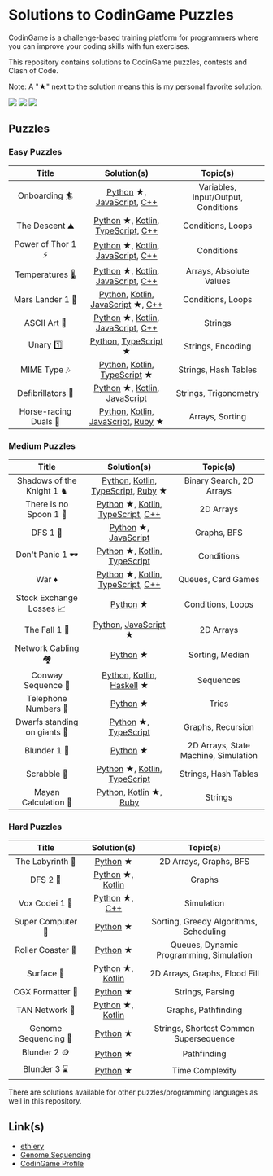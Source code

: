 # Solutions to CodinGame Puzzles

CodinGame is a challenge-based training platform for programmers where you can improve your coding skills with fun exercises.

This repository contains solutions to CodinGame puzzles, contests and Clash of Code.

Note: A "&starf;" next to the solution means this is my personal favorite solution.

![](https://img.shields.io/github/languages/count/charlesfranciscodev/codingame.svg) ![](https://img.shields.io/github/languages/top/charlesfranciscodev/codingame.svg) ![](https://img.shields.io/badge/code%20style-flake8-black)

## Puzzles

### Easy Puzzles
| Title | Solution(s) | Topic(s) |
| :---: | :------: | :------: |
| Onboarding 🏄 | [Python](./puzzles/python3/onboarding.py) &starf;, [JavaScript](./puzzles/js/onboarding.js), [C++](./puzzles/cpp/onboarding.cpp) | Variables, Input/Output, Conditions |
| The Descent ⛰️ | [Python](./puzzles/python3/the-descent) &starf;, [Kotlin](./puzzles/kotlin/src/the-descent.kt), [TypeScript](./puzzles/ts/the-descent/the-descent.ts), [C++](./puzzles/cpp/the-descent.cpp) | Conditions, Loops |
| Power of Thor 1 ⚡ | [Python](./puzzles/python3/power-of-thor1) &starf;, [Kotlin](./puzzles/kotlin/src/power-of-thor1.kt), [JavaScript](./puzzles/js/power-of-thor1.js), [C++](./puzzles/cpp/power-of-thor1.cpp) | Conditions |
| Temperatures 🌡️ | [Python](./puzzles/python3/temperatures) &starf;, [Kotlin](./puzzles/kotlin/src/temperatures.kt), [JavaScript](./puzzles/js/temperatures.js), [C++](./puzzles/cpp/temperatures.cpp) | Arrays, Absolute Values |
| Mars Lander 1 🚀 | [Python](./puzzles/python3/mars_lander1.py), [Kotlin](./puzzles/kotlin/src/mars-lander1.kt), [JavaScript](./puzzles/js/mars-lander1) &starf;, [C++](./puzzles/cpp/mars-lander1.cpp) | Conditions, Loops |
| ASCII Art 🎨 | [Python](./puzzles/python3/ascii-art) &starf;, [Kotlin](./puzzles/kotlin/src/ascii-art.kt), [JavaScript](./puzzles/js/ascii-art.js), [C++](./puzzles/cpp/ascii-art.cpp) | Strings |
| Unary 1️⃣ | [Python](./puzzles/python3/unary.py), [TypeScript](./puzzles/ts/unary) &starf; | Strings, Encoding |
| MIME Type 🎶 | [Python](./puzzles/python3/mime_type.py), [Kotlin](./puzzles/kotlin/src/mime-type.kt), [TypeScript](./puzzles/ts/mime-type) &starf; | Strings, Hash Tables |
| Defibrillators 💖 | [Python](./puzzles/python3/defibrillators) &starf;, [Kotlin](./puzzles/kotlin/src/defibrillators.kt), [JavaScript](./puzzles/js/defibrillators.js) | Strings, Trigonometry |
| Horse-racing Duals 🐎 | [Python](./puzzles/python3/horse_racing_duals.py), [Kotlin](./puzzles/kotlin/src/horse-racing-duals.kt), [JavaScript](./puzzles/js/horse-racing-duals.js), [Ruby](./puzzles/ruby/horse-racing-duals) &starf; | Arrays, Sorting |

### Medium Puzzles
| Title | Solution(s) | Topic(s) |
| :---: | :------: | :------: |
| Shadows of the Knight 1 ♞ | [Python](./puzzles/python3/shadows_knight1.py), [Kotlin](./puzzles/kotlin/src/shadows-knight1.kt), [TypeScript](./puzzles/ts/shadows-knight1/shadows-knight1.ts), [Ruby](./puzzles/ruby/shadows-knight1) &starf; | Binary Search, 2D Arrays |
| There is no Spoon 1 🥄 | [Python](./puzzles/python3/there-is-no-spoon1) &starf;, [Kotlin](./puzzles/kotlin/src/there-is-no-spoon1.kt), [TypeScript](./puzzles/ts/there-is-no-spoon1/there-is-no-spoon1.ts), [C++](./puzzles/cpp/there-is-no-spoon1.cpp) | 2D Arrays |
| DFS 1 🌃 | [Python](./puzzles/python3/skynet-revolution1) &starf;, [JavaScript](./puzzles/js/skynet-revolution1.js) | Graphs, BFS |
| Don't Panic 1 🕶️ | [Python](./puzzles/python3/dont_panic1.py) &starf;, [Kotlin](./puzzles/kotlin/src/dont-panic1.kt), [TypeScript](./puzzles/ts/dont-panic1/dont-panic1.ts) | Conditions |
| War ♦️ | [Python](./puzzles/python3/war) &starf;, [Kotlin](./puzzles/kotlin/src/war.kt), [TypeScript](./puzzles/ts/war/war.ts), [C++](./puzzles/cpp/war.cpp) | Queues, Card Games |
| Stock Exchange Losses 📈 | [Python](./puzzles/python3/stock_exchange.py) &starf; | Conditions, Loops |
| The Fall 1 💎 | [Python](./puzzles/python3/the_fall1.py), [JavaScript](./puzzles/js/the-fall1) &starf; | 2D Arrays |
| Network Cabling 🏘️ | [Python](./puzzles/python3/network_cabling.py) &starf; | Sorting, Median |
| Conway Sequence 👀 | [Python](./puzzles/python3/conway_sequence.py), [Kotlin](./puzzles/kotlin/src/conway-sequence.kt), [Haskell](./puzzles/haskell/conway-sequence) &starf; | Sequences |
| Telephone Numbers 📱 | [Python](./puzzles/python3/telephone_numbers.py) &starf; | Tries |
| Dwarfs standing on giants 🐉 | [Python](./puzzles/python3/dwarfs_giants.py) &starf;, [TypeScript](./puzzles/ts/dwarfs-giants) | Graphs, Recursion |
| Blunder 1 🤖 | [Python](./puzzles/python3/blunder1) &starf; | 2D Arrays, State Machine, Simulation |
| Scrabble 🧵 | [Python](./puzzles/python3/scrabble) &starf;, [Kotlin](./puzzles/kotlin/src/scrabble.kt), [TypeScript](./puzzles/ts/scrabble/scrabble.ts) | Strings, Hash Tables |
| Mayan Calculation 🧮 | [Python](./puzzles/python3/mayan_calc.py), [Kotlin](./puzzles/kotlin/src/mayan-calc) &starf;, [Ruby](./puzzles/ruby/mayan-calc.rb) | Strings |

### Hard Puzzles
| Title | Solution(s) | Topic(s) |
| :---: | :------: | :------: |
| The Labyrinth 🧩 | [Python](./puzzles/python3/the-labyrinth) &starf; | 2D Arrays, Graphs, BFS |
| DFS 2 🌃 | [Python](./puzzles/python3/skynet-revolution2) &starf;, [Kotlin](./puzzles/kotlin/src/skynet-revolution2.kt) | Graphs |
| Vox Codei 1 🧨 | [Python](./puzzles/python3/vox-codei1) &starf;, [C++](./puzzles/cpp/vox-codei1.cpp) | Simulation |
| Super Computer 📅 | [Python](./puzzles/python3/super-computer) &starf; | Sorting, Greedy Algorithms, Scheduling |
| Roller Coaster 🎢 | [Python](./puzzles/python3/roller-coaster) &starf; | Queues, Dynamic Programming, Simulation |
| Surface 🌊 | [Python](./puzzles/python3/surface) &starf;, [Kotlin](./puzzles/kotlin/src/surface.kt) | 2D Arrays, Graphs, Flood Fill |
| CGX Formatter 🎻 | [Python](./puzzles/python3/cgx_formatter.py) &starf; | Strings, Parsing |
| TAN Network 🌴 | [Python](./puzzles/python3/tan-network) &starf;, [Kotlin](./puzzles/kotlin/src/tan-network.kt) | Graphs, Pathfinding |
| Genome Sequencing 🧬 | [Python](./puzzles/python3/genome_sequencing.py) &starf; | Strings, Shortest Common Supersequence |
| Blunder 2 🪙 | [Python](./puzzles/python3/blunder2) &starf; | Pathfinding |
| Blunder 3 ⌛ | [Python](./puzzles/python3/blunder3.py) &starf; | Time Complexity |

There are solutions available for other puzzles/programming languages as well in this repository.

## Link(s)
* [ethiery](https://ethiery.github.io/codingame/index.html)
* [Genome Sequencing](https://www.xarg.org/puzzle/codingame/genome-sequencing/)
* [CodinGame Profile](https://www.codingame.com/profile/8111ec5700e5b6591daabfc46fd79e278747932)
